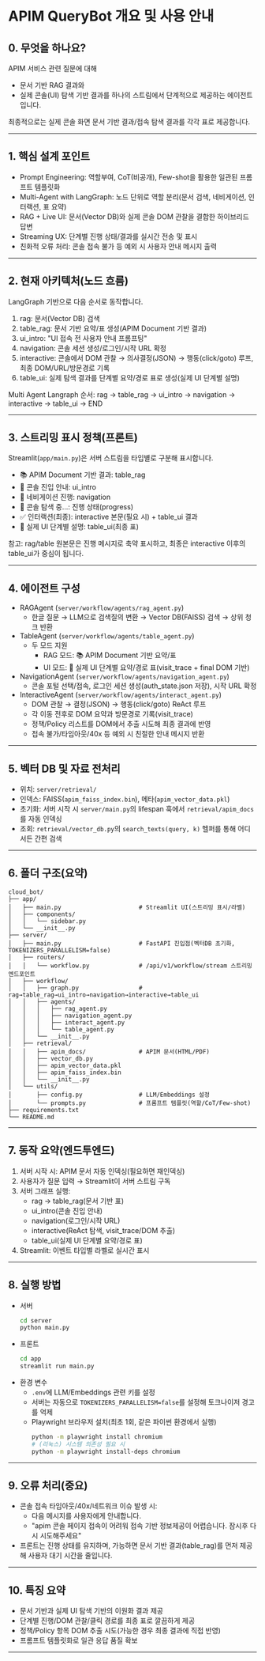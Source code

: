 # APIM QueryBot 개요 및 사용 안내

## 0. 무엇을 하나요?
APIM 서비스 관련 질문에 대해
- 문서 기반 RAG 결과와
- 실제 콘솔(UI) 탐색 기반 결과를
하나의 스트림에서 단계적으로 제공하는 에이전트입니다.

최종적으로는 실제 콘솔 화면 문서 기반 결과/접속 탐색 결과를 각각 표로 제공합니다.

---

## 1. 핵심 설계 포인트
- Prompt Engineering: 역할부여, CoT(비공개), Few-shot을 활용한 일관된 프롬프트 템플릿화
- Multi-Agent with LangGraph: 노드 단위로 역할 분리(문서 검색, 네비게이션, 인터랙션, 표 요약)
- RAG + Live UI: 문서(Vector DB)와 실제 콘솔 DOM 관찰을 결합한 하이브리드 답변
- Streaming UX: 단계별 진행 상태/결과를 실시간 전송 및 표시
- 친화적 오류 처리: 콘솔 접속 불가 등 예외 시 사용자 안내 메시지 출력

---

## 2. 현재 아키텍처(노드 흐름)
LangGraph 기반으로 다음 순서로 동작합니다.

1) rag: 문서(Vector DB) 검색
2) table_rag: 문서 기반 요약/표 생성(APIM Document 기반 결과)
3) ui_intro: "UI 접속 전 사용자 안내 프롬프팅"
4) navigation: 콘솔 세션 생성/로그인/시작 URL 확정
5) interactive: 콘솔에서 DOM 관찰 → 의사결정(JSON) → 행동(click/goto) 루프, 최종 DOM/URL/방문경로 기록
6) table_ui: 실제 탐색 결과를 단계별 요약/경로 표로 생성(실제 UI 단계별 설명)

Multi Agent Langraph 순서: rag → table_rag → ui_intro → navigation → interactive → table_ui → END

---

## 3. 스트리밍 표시 정책(프론트)
Streamlit(`app/main.py`)은 서버 스트림을 타입별로 구분해 표시합니다.
- 📚 APIM Document 기반 결과: table_rag
- 🧭 콘솔 진입 안내: ui_intro
- 🧭 네비게이션 진행: navigation
- 🔄 콘솔 탐색 중...: 진행 상태(progress)
- ✅ 인터랙션(최종): interactive 본문(필요 시) + table_ui 결과
- 🧭 실제 UI 단계별 설명: table_ui(최종 표)

참고: rag/table 원본문은 진행 메시지로 축약 표시하고, 최종은 interactive 이후의 table_ui가 중심이 됩니다.

---

## 4. 에이전트 구성
- RAGAgent (`server/workflow/agents/rag_agent.py`)
  - 한글 질문 → LLM으로 검색질의 변환 → Vector DB(FAISS) 검색 → 상위 청크 반환
- TableAgent (`server/workflow/agents/table_agent.py`)
  - 두 모드 지원
    - RAG 모드: 📚 APIM Document 기반 요약/표
    - UI 모드: 🧭 실제 UI 단계별 요약/경로 표(visit_trace + final DOM 기반)
- NavigationAgent (`server/workflow/agents/navigation_agent.py`)
  - 콘솔 포털 선택/접속, 로그인 세션 생성(auth_state.json 저장), 시작 URL 확정
- InteractiveAgent (`server/workflow/agents/interact_agent.py`)
  - DOM 관찰 → 결정(JSON) → 행동(click/goto) ReAct 루프
  - 각 이동 전후로 DOM 요약과 방문경로 기록(visit_trace)
  - 정책/Policy 리스트를 DOM에서 추출 시도해 최종 결과에 반영
  - 접속 불가/타임아웃/40x 등 예외 시 친절한 안내 메시지 반환

---

## 5. 벡터 DB 및 자료 전처리
- 위치: `server/retrieval/`
- 인덱스: FAISS(`apim_faiss_index.bin`), 메타(`apim_vector_data.pkl`)
- 초기화: 서버 시작 시 `server/main.py`의 lifespan 훅에서 `retrieval/apim_docs`를 자동 인덱싱
- 조회: `retrieval/vector_db.py`의 `search_texts(query, k)` 헬퍼를 통해 어디서든 간편 검색

---

## 6. 폴더 구조(요약)
```
cloud_bot/
├── app/
│   ├── main.py                      # Streamlit UI(스트리밍 표시/라벨)
│   ├── components/
│   │   └── sidebar.py
│   └── __init__.py
├── server/
│   ├── main.py                      # FastAPI 진입점(벡터DB 초기화, TOKENIZERS_PARALLELISM=false)
│   ├── routers/
│   │   └── workflow.py              # /api/v1/workflow/stream 스트리밍 엔드포인트
│   ├── workflow/
│   │   ├── graph.py                 # rag→table_rag→ui_intro→navigation→interactive→table_ui
│   │   ├── agents/
│   │   │   ├── rag_agent.py
│   │   │   ├── navigation_agent.py
│   │   │   ├── interact_agent.py
│   │   │   └── table_agent.py
│   │   └── __init__.py
│   ├── retrieval/
│   │   ├── apim_docs/               # APIM 문서(HTML/PDF)
│   │   ├── vector_db.py
│   │   ├── apim_vector_data.pkl
│   │   ├── apim_faiss_index.bin
│   │   └── __init__.py
│   └── utils/
│       ├── config.py                # LLM/Embeddings 설정
│       └── prompts.py               # 프롬프트 템플릿(역할/CoT/Few-shot)
├── requirements.txt
└── README.md
```

---

## 7. 동작 요약(엔드투엔드)
1) 서버 시작 시: APIM 문서 자동 인덱싱(필요하면 재인덱싱)
2) 사용자가 질문 입력 → Streamlit이 서버 스트림 구독
3) 서버 그래프 실행:
   - rag → table_rag(문서 기반 표)
   - ui_intro(콘솔 진입 안내)
   - navigation(로그인/시작 URL)
   - interactive(ReAct 탐색, visit_trace/DOM 추출)
   - table_ui(실제 UI 단계별 요약/경로 표)
4) Streamlit: 이벤트 타입별 라벨로 실시간 표시

---

## 8. 실행 방법
- 서버
  ```bash
  cd server
  python main.py
  ```
- 프론트
  ```bash
  cd app
  streamlit run main.py
  ```
- 환경 변수
  - `.env`에 LLM/Embeddings 관련 키를 설정
  - 서버는 자동으로 `TOKENIZERS_PARALLELISM=false`를 설정해 토크나이저 경고를 억제
  - Playwright 브라우저 설치(최초 1회, 같은 파이썬 환경에서 실행)
    ```bash
    python -m playwright install chromium
    # (리눅스) 시스템 의존성 필요 시
    python -m playwright install-deps chromium
    ```

---

## 9. 오류 처리(중요)
- 콘솔 접속 타임아웃/40x/네트워크 이슈 발생 시:
  - 다음 메시지를 사용자에게 안내합니다.
  - "apim 콘솔 페이지 접속이 어려워 접속 기반 정보제공이 어렵습니다. 잠시후 다시 시도해주세요"
- 프론트는 진행 상태를 유지하며, 가능하면 문서 기반 결과(table_rag)를 먼저 제공해 사용자 대기 시간을 줄입니다.

---

## 10. 특징 요약
- 문서 기반과 실제 UI 탐색 기반의 이원화 결과 제공
- 단계별 진행/DOM 관찰/클릭 경로를 최종 표로 깔끔하게 제공
- 정책/Policy 항목 DOM 추출 시도(가능한 경우 최종 결과에 직접 반영)
- 프롬프트 템플릿화로 일관 응답 품질 확보

---
